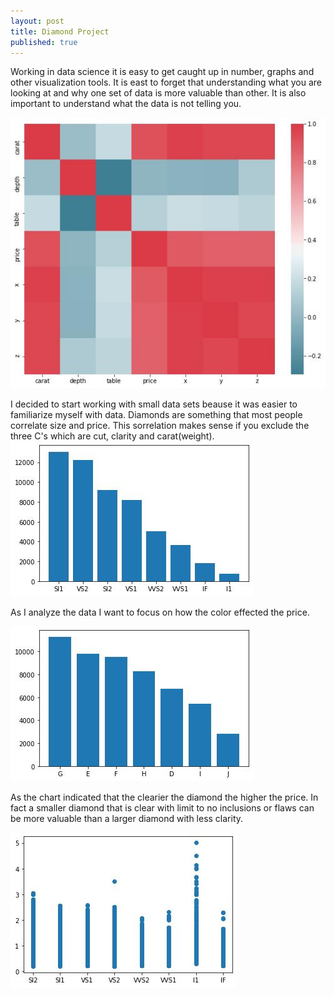 ```yaml
---
layout: post
title: Diamond Project
published: true
---
```

Working in data science it is easy to get caught up in number, graphs and other visualization tools.  It is east to forget that understanding what you are looking at and why one set of data is more valuable than other.  It is also important to understand what the data is not telling you.

![Heatmap Diamonds](/images/img_73.jpg)

I decided to start working with small data sets beause it was easier to familiarize myself with data.  Diamonds are something that most people correlate size and price.  This sorrelation makes sense if you exclude the three C's which are cut, clarity and carat(weight). ![Clarity Diamonds](/images/img_79.jpg) 

As I analyze the data I want to focus on how the color effected the price.

![Price Diamonds](/images/img_82.jpg)

As the chart indicated that the clearier the diamond the higher the price.  In fact a smaller diamond that is clear with limit to no inclusions or flaws can be more valuable than a larger diamond with less clarity.

![Compare Diamonds](/images/img_76.jpg)
